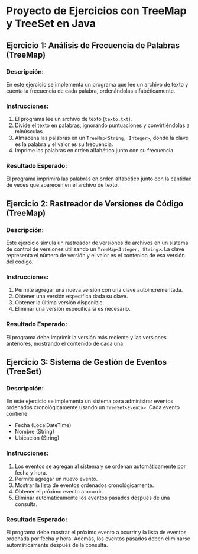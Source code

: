 # Proyecto de Ejercicios con TreeMap y TreeSet en Java

## Ejercicio 1: Análisis de Frecuencia de Palabras (TreeMap)

### Descripción:
En este ejercicio se implementa un programa que lee un archivo de texto y cuenta la frecuencia de cada palabra, ordenándolas alfabéticamente.

### Instrucciones:
1. El programa lee un archivo de texto (`texto.txt`).
2. Divide el texto en palabras, ignorando puntuaciones y convirtiéndolas a minúsculas.
3. Almacena las palabras en un `TreeMap<String, Integer>`, donde la clave es la palabra y el valor es su frecuencia.
4. Imprime las palabras en orden alfabético junto con su frecuencia.

### Resultado Esperado:
El programa imprimirá las palabras en orden alfabético junto con la cantidad de veces que aparecen en el archivo de texto.

## Ejercicio 2: Rastreador de Versiones de Código (TreeMap)

### Descripción:
Este ejercicio simula un rastreador de versiones de archivos en un sistema de control de versiones utilizando un `TreeMap<Integer, String>`. La clave representa el número de versión y el valor es el contenido de esa versión del código.

### Instrucciones:
1. Permite agregar una nueva versión con una clave autoincrementada.
2. Obtener una versión específica dada su clave.
3. Obtener la última versión disponible.
4. Eliminar una versión específica si es necesario.

### Resultado Esperado:
El programa debe imprimir la versión más reciente y las versiones anteriores, mostrando el contenido de cada una.

## Ejercicio 3: Sistema de Gestión de Eventos (TreeSet)

### Descripción:
En este ejercicio se implementa un sistema para administrar eventos ordenados cronológicamente usando un `TreeSet<Evento>`. Cada evento contiene: 
- Fecha (LocalDateTime)
- Nombre (String)
- Ubicación (String)

### Instrucciones:
1. Los eventos se agregan al sistema y se ordenan automáticamente por fecha y hora.
2. Permite agregar un nuevo evento.
3. Mostrar la lista de eventos ordenados cronológicamente.
4. Obtener el próximo evento a ocurrir.
5. Eliminar automáticamente los eventos pasados después de una consulta.

### Resultado Esperado:
El programa debe mostrar el próximo evento a ocurrir y la lista de eventos ordenada por fecha y hora. Además, los eventos pasados deben eliminarse automáticamente después de la consulta.


